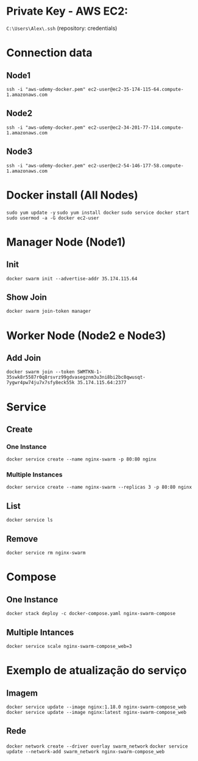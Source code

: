 # Private Key - AWS EC2:
`C:\Users\Alex\.ssh` (repository: credentials)

# Connection data

## Node1
`ssh -i "aws-udemy-docker.pem" ec2-user@ec2-35-174-115-64.compute-1.amazonaws.com`

## Node2
`ssh -i "aws-udemy-docker.pem" ec2-user@ec2-34-201-77-114.compute-1.amazonaws.com`

## Node3
`ssh -i "aws-udemy-docker.pem" ec2-user@ec2-54-146-177-58.compute-1.amazonaws.com`

# Docker install (All Nodes)
`sudo yum update -y`
`sudo yum install docker`
`sudo service docker start`
`sudo usermod -a -G docker ec2-user`

# Manager Node (Node1)
## Init
`docker swarm init --advertise-addr 35.174.115.64`

## Show Join
`docker swarm join-token manager`

# Worker Node (Node2 e Node3)
## Add Join
`docker swarm join --token SWMTKN-1-35swk8r5587r0q8rsvrz99gdvasegznm3u3ni8bi2bc8qwusqt-7ygwr4pw74ju7x7sfy8eck55k 35.174.115.64:2377`

# Service

## Create
### One Instance
`docker service create --name nginx-swarm -p 80:80 nginx`

### Multiple Instances
`docker service create --name nginx-swarm --replicas 3 -p 80:80 nginx`

## List

`docker service ls`

## Remove
`docker service rm nginx-swarm`

# Compose

## One Instance
`docker stack deploy -c docker-compose.yaml nginx-swarm-compose`

## Multiple Intances
`docker service scale nginx-swarm-compose_web=3`

# Exemplo de atualização do serviço

## Imagem
`docker service update --image nginx:1.18.0 nginx-swarm-compose_web`
`docker service update --image nginx:latest nginx-swarm-compose_web`

## Rede
`docker network create --driver overlay swarm_network`
`docker service update --network-add swarm_network nginx-swarm-compose_web`